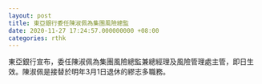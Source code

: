 ```yaml
---
layout: post
title: 東亞銀行委任陳淑佩為集團風險總監
date: 2020-11-27 17:24:57.000000000 +08:00
categories: rthk
---
```


東亞銀行宣布，委任陳淑佩為集團風險總監兼總經理及風險管理處主管，即日生效。陳淑佩是接替於明年3月1日退休的繆志多職務。
